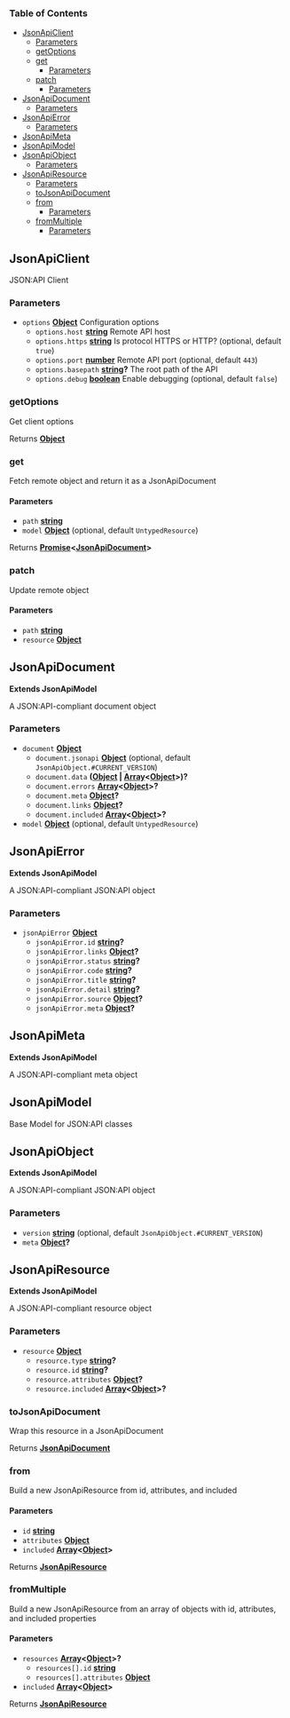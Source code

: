 <!-- Generated by documentation.js. Update this documentation by updating the source code. -->

### Table of Contents

-   [JsonApiClient][1]
    -   [Parameters][2]
    -   [getOptions][3]
    -   [get][4]
        -   [Parameters][5]
    -   [patch][6]
        -   [Parameters][7]
-   [JsonApiDocument][8]
    -   [Parameters][9]
-   [JsonApiError][10]
    -   [Parameters][11]
-   [JsonApiMeta][12]
-   [JsonApiModel][13]
-   [JsonApiObject][14]
    -   [Parameters][15]
-   [JsonApiResource][16]
    -   [Parameters][17]
    -   [toJsonApiDocument][18]
    -   [from][19]
        -   [Parameters][20]
    -   [fromMultiple][21]
        -   [Parameters][22]

## JsonApiClient

JSON:API Client

### Parameters

-   `options` **[Object][23]** Configuration options
    -   `options.host` **[string][24]** Remote API host
    -   `options.https` **[string][24]** Is protocol HTTPS or HTTP? (optional, default `true`)
    -   `options.port` **[number][25]** Remote API port (optional, default `443`)
    -   `options.basepath` **[string][24]?** The root path of the API
    -   `options.debug` **[boolean][26]** Enable debugging (optional, default `false`)

### getOptions

Get client options

Returns **[Object][23]** 

### get

Fetch remote object and return it as a JsonApiDocument

#### Parameters

-   `path` **[string][24]** 
-   `model` **[Object][23]**  (optional, default `UntypedResource`)

Returns **[Promise][27]&lt;[JsonApiDocument][28]>** 

### patch

Update remote object

#### Parameters

-   `path` **[string][24]** 
-   `resource` **[Object][23]** 

## JsonApiDocument

**Extends JsonApiModel**

A JSON:API-compliant document object

### Parameters

-   `document` **[Object][23]** 
    -   `document.jsonapi` **[Object][23]**  (optional, default `JsonApiObject.#CURRENT_VERSION`)
    -   `document.data` **([Object][23] \| [Array][29]&lt;[Object][23]>)?** 
    -   `document.errors` **[Array][29]&lt;[Object][23]>?** 
    -   `document.meta` **[Object][23]?** 
    -   `document.links` **[Object][23]?** 
    -   `document.included` **[Array][29]&lt;[Object][23]>?** 
-   `model` **[Object][23]**  (optional, default `UntypedResource`)

## JsonApiError

**Extends JsonApiModel**

A JSON:API-compliant JSON:API object

### Parameters

-   `jsonApiError` **[Object][23]** 
    -   `jsonApiError.id` **[string][24]?** 
    -   `jsonApiError.links` **[Object][23]?** 
    -   `jsonApiError.status` **[string][24]?** 
    -   `jsonApiError.code` **[string][24]?** 
    -   `jsonApiError.title` **[string][24]?** 
    -   `jsonApiError.detail` **[string][24]?** 
    -   `jsonApiError.source` **[Object][23]?** 
    -   `jsonApiError.meta` **[Object][23]?** 

## JsonApiMeta

**Extends JsonApiModel**

A JSON:API-compliant meta object

## JsonApiModel

Base Model for JSON:API classes

## JsonApiObject

**Extends JsonApiModel**

A JSON:API-compliant JSON:API object

### Parameters

-   `version` **[string][24]**  (optional, default `JsonApiObject.#CURRENT_VERSION`)
-   `meta` **[Object][23]?** 

## JsonApiResource

**Extends JsonApiModel**

A JSON:API-compliant resource object

### Parameters

-   `resource` **[Object][23]** 
    -   `resource.type` **[string][24]?** 
    -   `resource.id` **[string][24]?** 
    -   `resource.attributes` **[Object][23]?** 
    -   `resource.included` **[Array][29]&lt;[Object][23]>?** 

### toJsonApiDocument

Wrap this resource in a JsonApiDocument

Returns **[JsonApiDocument][28]** 

### from

Build a new JsonApiResource from id, attributes, and included

#### Parameters

-   `id` **[string][24]** 
-   `attributes` **[Object][23]** 
-   `included` **[Array][29]&lt;[Object][23]>** 

Returns **[JsonApiResource][30]** 

### fromMultiple

Build a new JsonApiResource from an array of objects with id, attributes, and included properties

#### Parameters

-   `resources` **[Array][29]&lt;[Object][23]>?** 
    -   `resources[].id` **[string][24]** 
    -   `resources[].attributes` **[Object][23]** 
-   `included` **[Array][29]&lt;[Object][23]>** 

Returns **[JsonApiResource][30]** 

[1]: #jsonapiclient

[2]: #parameters

[3]: #getoptions

[4]: #get

[5]: #parameters-1

[6]: #patch

[7]: #parameters-2

[8]: #jsonapidocument

[9]: #parameters-3

[10]: #jsonapierror

[11]: #parameters-4

[12]: #jsonapimeta

[13]: #jsonapimodel

[14]: #jsonapiobject

[15]: #parameters-5

[16]: #jsonapiresource

[17]: #parameters-6

[18]: #tojsonapidocument

[19]: #from

[20]: #parameters-7

[21]: #frommultiple

[22]: #parameters-8

[23]: https://developer.mozilla.org/docs/Web/JavaScript/Reference/Global_Objects/Object

[24]: https://developer.mozilla.org/docs/Web/JavaScript/Reference/Global_Objects/String

[25]: https://developer.mozilla.org/docs/Web/JavaScript/Reference/Global_Objects/Number

[26]: https://developer.mozilla.org/docs/Web/JavaScript/Reference/Global_Objects/Boolean

[27]: https://developer.mozilla.org/docs/Web/JavaScript/Reference/Global_Objects/Promise

[28]: #jsonapidocument

[29]: https://developer.mozilla.org/docs/Web/JavaScript/Reference/Global_Objects/Array

[30]: #jsonapiresource
